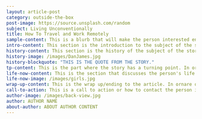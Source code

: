 ```yaml
---
layout: article-post
category: outside-the-box
post-image: https://source.unsplash.com/random
subject: Living Unconventionally
title: How To Travel and Work Remotely
sample-content: This is a blurb that will make the person interested enough to read the story.
intro-content: This section is the introduction to the subject of the story. In ornare quam viverra orci sagittis. In nibh mauris cursus mattis molestie a. Condimentum lacinia quis vel eros donec.
history-content: This section is the history of the subject of the story. In ornare quam viverra orci sagittis. In nibh mauris cursus mattis molestie a. Condimentum lacinia quis vel eros donec.
history-image: /images/DanJames.jpg
history-blockquote: "THIS IS THE QUOTE FROM THE STORY."
tp-content: This is the part where the story has a turning point. In ornare quam viverra orci sagittis. In nibh mauris cursus mattis molestie a. Condimentum lacinia quis vel eros donec.
life-now-content: This is the section that discusses the person's life in present day.  Lorem ipsum dolor sit amet, consectetur adipiscing elit, sed do eiusmod tempor incididunt ut labore et dolore magna aliqua. Sed sed risus pretium quam vulputate dignissim. Volutpat blandit aliquam etiam erat velit. In ornare quam viverra orci sagittis. In nibh mauris cursus mattis molestie a. Condimentum lacinia quis vel eros donec.
life-now-image: /images/girls.jpg
wrap-up-content: This is the wrap up/ending to the article. In ornare quam viverra orci sagittis. In nibh mauris cursus mattis molestie a. Condimentum lacinia quis vel eros donec.
call-to-action: This is a call to action or how to contact the person if relevant.
author-image: /images/back-view.jpg
author: AUTHOR NAME
about-author: ABOUT AUTHOR CONTENT
---
```

